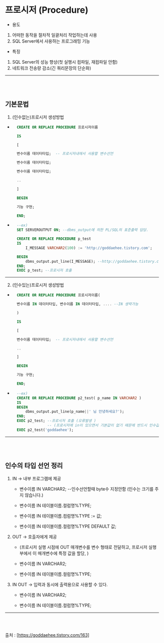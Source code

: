 # 프로시저 (Procedure)

* 용도

1. 어떠한 동작을 절차적 일괄처리 작업하는데 사용
2. SQL Server에서 사용하는 프로그래밍 기능

* 특징

1. SQL Server의 성능 향상(첫 실행시 컴파일, 재컴파일 안함)
2. 네트워크 전송량 감소(긴 쿼리문장의 단순화)

---
<br></br>

## 기본문법

1. (인수없는)프로시저 생성방법

* ```sql
    CREATE OR REPLACE PROCEDURE 프로시저이름 

    IS

    [

    변수이름 데이터타입;  -- 프로시저내에서 사용할 변수선언

    변수이름 데이터타입;

    변수이름 데이터타입;

    ..

    ]

    BEGIN

    기능 구현;

    END;

  ```

* ```sql
    --ex)
    SET SERVEROUTPUT ON; --dbms_output에 의한 PL/SQL의 표준출력 담당.

    CREATE OR REPLACE PROCEDURE p_test 
    IS 
        I_MESSAGE VARCHAR2(100) := 'http://goddaehee.tistory.com'; 

    BEGIN 
        dbms_output.put_line(I_MESSAGE); --http://goddaehee.tistory.com 호출됨
    END; 
    EXEC p_test; --프로시저 호출
  ```

---

2. (인수있는)프로시저 생성방법

* ```sql
    CREATE OR REPLACE PROCEDURE 프로시저이름(

    변수이름 IN 데이터타입, 변수이름 IN 데이터타입, .... --IN 생략가능

    )

    IS

    [

    변수이름 데이터타입;  -- 프로시저내에서 사용할 변수선언

    ..

    ]

    BEGIN

    기능 구현;

    END;
  ```

* ```sql
    --ex)
    CREATE OR REPLACE PROCEDURE p2_test( p_name IN VARCHAR2 ) 
    IS 
    BEGIN 
        dbms_output.put_line(p_name||' 님 안녕하세요?'); 
    END; 
    EXEC p2_test; --프로시저 호출 (오류발생 ) 
                  -- (프로시저에 in이 있으면서 기본값이 없기 때문에 반드시 인수값 필요함) 
    EXEC p2_test('goddaehee');
  ```

---
<br></br>

## 인수의 타입 선언 정리

1. IN -> 내부 프로그램에 제공
   
   * 변수이름 IN VARCHAR2;  --인수선언할때 byte수 지정안함 (인수는 크기를 주지 않습니다.)

   * 변수이름 IN 테이블이름.컬럼명%TYPE;

   * 변수이름 IN 테이블이름.컴럼명%TYPE := 값;

   * 변수이름 IN 테이블이름.컬럼명%TYPE DEFAULT 값;
  
2. OUT -> 호출자에게 제공
   
    * (프로시저 실행 시점에 OUT 매개변수를 변수 형태로 전달하고, 프로시저 실행부에서 이 매개변수에 특정 값을 할당, )

    * 변수이름 IN VARCHAR2;

    * 변수이름 IN 테이블이름.컬럼명%TYPE;

3. IN OUT -> 입력과 동시에 출력용으로 사용할 수 있다.

    * 변수이름 IN VARCHAR2;

    * 변수이름 IN 테이블이름.컬럼명%TYPE;
  
---
<br></br>

출처 : [https://goddaehee.tistory.com/163]